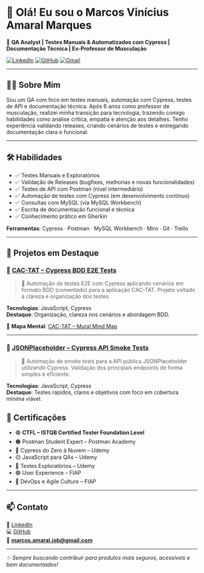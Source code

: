 # 👋 Olá! Eu sou o Marcos Vinícius Amaral Marques

🎯 **QA Analyst | Testes Manuais & Automatizados com Cypress | Documentação Técnica | Ex-Professor de Musculação**

[![LinkedIn](https://img.shields.io/badge/-LinkedIn-blue?logo=linkedin)](https://www.linkedin.com/in/marcosviniciusconnect)
[![GitHub](https://img.shields.io/badge/-GitHub-black?logo=github)](https://github.com/mvqe)
[![Gmail](https://img.shields.io/badge/-Gmail-red?logo=gmail&logoColor=white&style=flat)](mailto:marcos.amaral.job@gmail.com)


---

## 👨‍💻 Sobre Mim

Sou um QA com foco em testes manuais, automação com Cypress, testes de API e documentação técnica. Após 6 anos como professor de musculação, realizei minha transição para tecnologia, trazendo comigo habilidades como análise crítica, empatia e atenção aos detalhes. Tenho experiência validando releases, criando cenários de testes e entregando documentação clara e funcional.

---

## 🛠️ Habilidades

- ✅ Testes Manuais e Exploratórios
- ✅ Validação de Releases (bugfixes, melhorias e novas funcionalidades)
- ✅ Testes de API com Postman (nível intermediário)
- ✅ Automação de testes com Cypress (em desenvolvimento contínuo)
- ✅ Consultas com MySQL (via MySQL Workbench)
- ✅ Escrita de documentação funcional e técnica
- ✅ Conhecimento prático em Gherkin

**Ferramentas**: Cypress · Postman · MySQL Workbench · Miro · Git · Trello

---

## 📂 Projetos em Destaque

### 🔹 [CAC-TAT – Cypress BDD E2E Tests](https://github.com/mvqe/CAC-TAT-cypress-tests)

> 🧪 Automação de testes E2E com Cypress aplicando cenários em formato BDD (comentado) para a aplicação CAC-TAT. Projeto voltado à clareza e organização dos testes.

**Tecnologias**: JavaScript, Cypress  
**Destaque**: Organização, clareza nos cenários e abordagem BDD.

📌 **Mapa Mental**: [CAC-TAT – Mural Mind Map](https://app.mural.co/t/mmqaworkspace1917/m/mmqaworkspace1917/1749130179578/9c1f3c404a223289c1fe7a08433853f0afb6d7c7?sender=u3bc431877dc8638d55494648)

---

### 🔹 [JSONPlaceholder – Cypress API Smoke Tests](https://github.com/mvqe/jsonplaceholder-cypress-smoke-tests)

> 🚀 Automação de smoke tests para a API pública JSONPlaceholder utilizando Cypress. Validação dos principais endpoints de forma simples e eficiente.

**Tecnologias**: JavaScript, Cypress  
**Destaque**: Testes rápidos, claros e objetivos com foco em cobertura mínima viável.



## 🧾 Certificações

- 🟢 **CTFL – ISTQB Certified Tester Foundation Level**
- 🟠 Postman Student Expert – Postman Academy  
- 🔵 Cypress do Zero à Nuvem – Udemy  
- 🟡 JavaScript para QAs – Udemy  
- 🔵 Testes Exploratórios – Udemy  
- 🟢 User Experience – FIAP  
- 🔴 DevOps e Agile Culture – FIAP  

---

## 📫 Contato

🔗 [LinkedIn](https://www.linkedin.com/in/marcosviniciusconnect)  
💻 [GitHub](https://github.com/mvqe)  
📧 **marcos.amaral.job@gmail.com**


---

_✨ Sempre buscando contribuir para produtos mais seguros, acessíveis e bem documentados!_
